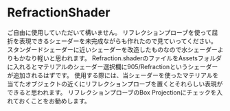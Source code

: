# RefractionShader
ご自由に使用していただいて構いません。
リフレクションプローブを使って屈折を表現できるシェーダーを未完成ながらも作れたので見ていってください。
スタンダードシェーダーに近いシェーダーを改造したものなので水シェーダーよりもかなり軽いと思われます。
Refraction.shaderのファイルをAssetsフォルダに入れるとマテリアルのシェーダー選択欄に905/Refractionというシェーダーが追加されるはずです。
使用する際には、当シェーダーを使ったマテリアルを当てたオブジェクトの近くにリフレクションプローブを置くとそれらしい表現ができると思われます。
リフレクションプローブのBox Projectionにチェックを入れておくことをお勧めします。
